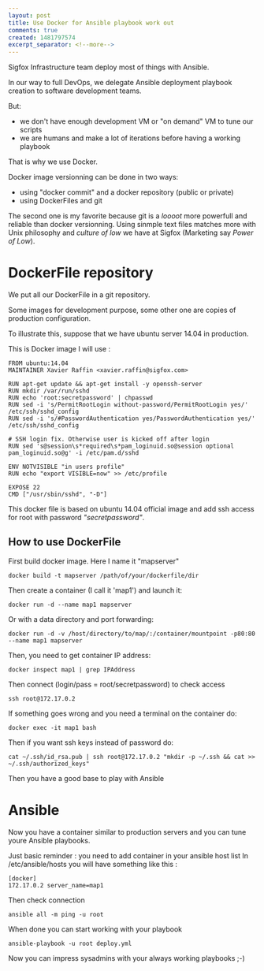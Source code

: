 ```yaml
---
layout: post
title: Use Docker for Ansible playbook work out
comments: true
created: 1481797574
excerpt_separator: <!--more-->
---
```


Sigfox Infrastructure team deploy most of things with Ansible.

In our way to full DevOps, we delegate Ansible deployment playbook creation to software development teams.

But:
* we don't have enough development VM or "on demand" VM to tune our scripts
* we are humans and make a lot of iterations before having a working playbook

That is why we use Docker.

<!--more-->

Docker image versionning can be done in two ways:
* using "docker commit" and a docker repository (public or private)
* using DockerFiles and git

The second one is my favorite because git is a _loooot_ more powerfull and reliable than docker versionning.
Using sinmple text files matches more with Unix philosophy and _culture of low_ we have at Sigfox (Marketing say _Power of Low_).

# DockerFile repository

We put all our DockerFile in a git repository.

Some images for development purpose, some other one are copies of production configuration.

To illustrate this, suppose that we have ubuntu server 14.04 in production.

This is Docker image I will use :

```
FROM ubuntu:14.04
MAINTAINER Xavier Raffin <xavier.raffin@sigfox.com>

RUN apt-get update && apt-get install -y openssh-server
RUN mkdir /var/run/sshd
RUN echo 'root:secretpassword' | chpasswd
RUN sed -i 's/PermitRootLogin without-password/PermitRootLogin yes/' /etc/ssh/sshd_config
RUN sed -i 's/#PasswordAuthentication yes/PasswordAuthentication yes/' /etc/ssh/sshd_config

# SSH login fix. Otherwise user is kicked off after login
RUN sed 's@session\s*required\s*pam_loginuid.so@session optional pam_loginuid.so@g' -i /etc/pam.d/sshd

ENV NOTVISIBLE "in users profile"
RUN echo "export VISIBLE=now" >> /etc/profile

EXPOSE 22
CMD ["/usr/sbin/sshd", "-D"]
```

This docker file is based on ubuntu 14.04 official image and add ssh access for root with password _"secretpassword"_.


## How to use DockerFile

First build docker image.
Here I name it "mapserver"

```
docker build -t mapserver /path/of/your/dockerfile/dir
```

Then create a container (I call it 'map1') and launch it:

```
docker run -d --name map1 mapserver
```

Or with a data directory and port forwarding:

```
docker run -d -v /host/directory/to/map/:/container/mountpoint -p80:80  --name map1 mapserver
```

Then, you need to get container IP address:

```
docker inspect map1 | grep IPAddress
```

Then connect (login/pass = root/secretpassword) to check access

```
ssh root@172.17.0.2 
```

If something goes wrong and you need a terminal on the container do:

```
docker exec -it map1 bash
```

Then if you want ssh keys instead of password do:

```
cat ~/.ssh/id_rsa.pub | ssh root@172.17.0.2 "mkdir -p ~/.ssh && cat >>  ~/.ssh/authorized_keys"
```

Then you have a good base to play with Ansible

# Ansible

Now you have a container similar to production servers and you can tune youre Ansible playbooks.

Just basic reminder : you need to add container in your ansible host list
In /etc/ansible/hosts you will have something like this : 

```
[docker]
172.17.0.2 server_name=map1
```

Then check connection 

```
ansible all -m ping -u root
```

When done you can start working with your playbook

```
ansible-playbook -u root deploy.yml
```

Now you can impress sysadmins with your always working playbooks ;-)






